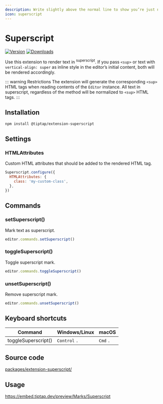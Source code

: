 ```yaml
---
description: Write slightly above the normal line to show you’re just next level.
icon: superscript
---
```


# Superscript
[![Version](https://img.shields.io/npm/v/@tiptap/extension-superscript.svg?label=version)](https://www.npmjs.com/package/@tiptap/extension-superscript)
[![Downloads](https://img.shields.io/npm/dm/@tiptap/extension-superscript.svg)](https://npmcharts.com/compare/@tiptap/extension-superscript?minimal=true)

Use this extension to render text in <sup>superscript</sup>. If you pass `<sup>` or text with `vertical-align: super` as inline style in the editor’s initial content, both will be rendered accordingly.

::: warning Restrictions
The extension will generate the corresponding `<sup>` HTML tags when reading contents of the `Editor` instance. All text in superscript, regardless of the method will be normalized to `<sup>` HTML tags.
:::

## Installation
```bash
npm install @tiptap/extension-superscript
```

## Settings

### HTMLAttributes
Custom HTML attributes that should be added to the rendered HTML tag.

```js
Superscript.configure({
  HTMLAttributes: {
    class: 'my-custom-class',
  },
})
```

## Commands

### setSuperscript()
Mark text as superscript.

```js
editor.commands.setSuperscript()
```

### toggleSuperscript()
Toggle superscript mark.

```js
editor.commands.toggleSuperscript()
```

### unsetSuperscript()
Remove superscript mark.

```js
editor.commands.unsetSuperscript()
```

## Keyboard shortcuts
| Command             | Windows/Linux      | macOS          |
| ------------------- | ------------------ | -------------- |
| toggleSuperscript() | `Control`&nbsp;`.` | `Cmd`&nbsp;`.` |

## Source code
[packages/extension-superscript/](https://github.com/ueberdosis/tiptap/blob/main/packages/extension-superscript/)

## Usage
https://embed.tiptap.dev/preview/Marks/Superscript
